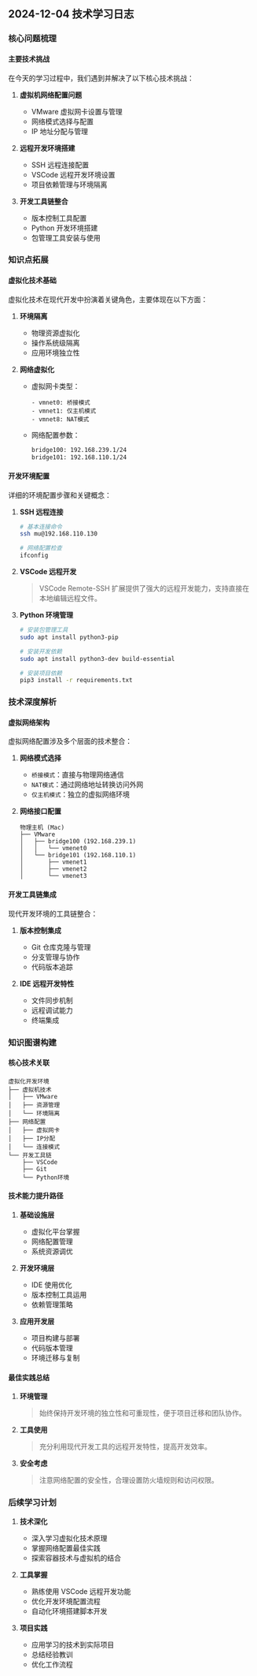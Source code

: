 ## 2024-12-04 技术学习日志

### 核心问题梳理

#### 主要技术挑战
在今天的学习过程中，我们遇到并解决了以下核心技术挑战：

1. **虚拟机网络配置问题**
   - VMware 虚拟网卡设置与管理
   - 网络模式选择与配置
   - IP 地址分配与管理

2. **远程开发环境搭建**
   - SSH 远程连接配置
   - VSCode 远程开发环境设置
   - 项目依赖管理与环境隔离

3. **开发工具链整合**
   - 版本控制工具配置
   - Python 开发环境搭建
   - 包管理工具安装与使用

### 知识点拓展

#### 虚拟化技术基础
虚拟化技术在现代开发中扮演着关键角色，主要体现在以下方面：

1. **环境隔离**
   - 物理资源虚拟化
   - 操作系统级隔离
   - 应用环境独立性

2. **网络虚拟化**
   - 虚拟网卡类型：
     ```plaintext
     - vmnet0: 桥接模式
     - vmnet1: 仅主机模式
     - vmnet8: NAT模式
     ```
   - 网络配置参数：
     ```bash
     bridge100: 192.168.239.1/24
     bridge101: 192.168.110.1/24
     ```

#### 开发环境配置
详细的环境配置步骤和关键概念：

1. **SSH 远程连接**
   ```bash
   # 基本连接命令
   ssh mu@192.168.110.130
   
   # 网络配置检查
   ifconfig
   ```

2. **VSCode 远程开发**
   > VSCode Remote-SSH 扩展提供了强大的远程开发能力，支持直接在本地编辑远程文件。

3. **Python 环境管理**
   ```bash
   # 安装包管理工具
   sudo apt install python3-pip
   
   # 安装开发依赖
   sudo apt install python3-dev build-essential
   
   # 安装项目依赖
   pip3 install -r requirements.txt
   ```

### 技术深度解析

#### 虚拟网络架构
虚拟网络配置涉及多个层面的技术整合：

1. **网络模式选择**
   - `桥接模式`：直接与物理网络通信
   - `NAT模式`：通过网络地址转换访问外网
   - `仅主机模式`：独立的虚拟网络环境

2. **网络接口配置**
   ```plaintext
   物理主机 (Mac)
   ├── VMware
   │   ├── bridge100 (192.168.239.1)
   │   │   └── vmenet0
   │   └── bridge101 (192.168.110.1)
   │       ├── vmenet1
   │       ├── vmenet2
   │       └── vmenet3
   ```

#### 开发工具链集成
现代开发环境的工具链整合：

1. **版本控制集成**
   - Git 仓库克隆与管理
   - 分支管理与协作
   - 代码版本追踪

2. **IDE 远程开发特性**
   - 文件同步机制
   - 远程调试能力
   - 终端集成

### 知识图谱构建

#### 核心技术关联
```plaintext
虚拟化开发环境
├── 虚拟机技术
│   ├── VMware
│   ├── 资源管理
│   └── 环境隔离
├── 网络配置
│   ├── 虚拟网卡
│   ├── IP分配
│   └── 连接模式
└── 开发工具链
    ├── VSCode
    ├── Git
    └── Python环境
```

#### 技术能力提升路径

1. **基础设施层**
   - 虚拟化平台掌握
   - 网络配置管理
   - 系统资源调优

2. **开发环境层**
   - IDE 使用优化
   - 版本控制工具运用
   - 依赖管理策略

3. **应用开发层**
   - 项目构建与部署
   - 代码版本管理
   - 环境迁移与复制

#### 最佳实践总结

1. **环境管理**
   > 始终保持开发环境的独立性和可重现性，便于项目迁移和团队协作。

2. **工具使用**
   > 充分利用现代开发工具的远程开发特性，提高开发效率。

3. **安全考虑**
   > 注意网络配置的安全性，合理设置防火墙规则和访问权限。

### 后续学习计划

1. **技术深化**
   - 深入学习虚拟化技术原理
   - 掌握网络配置最佳实践
   - 探索容器技术与虚拟机的结合

2. **工具掌握**
   - 熟练使用 VSCode 远程开发功能
   - 优化开发环境配置流程
   - 自动化环境搭建脚本开发

3. **项目实践**
   - 应用学习的技术到实际项目
   - 总结经验教训
   - 优化工作流程
